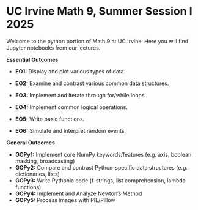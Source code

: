 # UC Irvine Math 9, Summer Session I 2025


Welcome to the python portion of Math 9 at UC Irvine.
Here you will find Jupyter notebooks from our lectures.

__Essential Outcomes__

* __EO1:__ Display and plot various types of data.

* __EO2:__ Examine and contrast various common data structures.

* __EO3:__ Implement and iterate through for/while loops. 

* __EO4:__ Implement common logical operations.

* __EO5:__ Write basic functions.

* __EO6:__ Simulate and interpret random events.


__General Outcomes__
* __GOPy1:__ Implement core NumPy keywords/features (e.g. axis, boolean masking, broadcasting)
* __GOPy2:__ Compare and contrast Python-specific data structures (e.g. dictionaries, lists)
* __GOPy3:__ Write Pythonic code (f-strings, list comprehension, lambda functions)
* __GOPy4:__ Implement and Analyze Newton’s Method
* __GOPy5:__ Process images with PIL/Pillow

```{tableofcontents}
```
